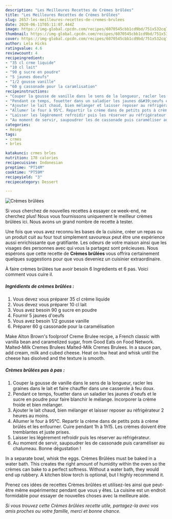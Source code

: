 ```yaml
---
description: "Les Meilleures Recettes de Crèmes brûlées"
title: "Les Meilleures Recettes de Crèmes brûlées"
slug: 2657-les-meilleures-recettes-de-cremes-brulees
date: 2020-06-11T05:11:07.444Z
image: https://img-global.cpcdn.com/recipes/6070545cbb1cd9bd/751x532cq70/cremes-brulees-photo-principale-de-la-recette.jpg
thumbnail: https://img-global.cpcdn.com/recipes/6070545cbb1cd9bd/751x532cq70/cremes-brulees-photo-principale-de-la-recette.jpg
cover: https://img-global.cpcdn.com/recipes/6070545cbb1cd9bd/751x532cq70/cremes-brulees-photo-principale-de-la-recette.jpg
author: Lela Hicks
ratingvalue: 4.6
reviewcount: 4
recipeingredient:
- "35 cl crme liquide"
- "10 cl lait"
- "90 g sucre en poudre"
- "5 jaunes doeufs"
- "1/2 gousse vanille"
- "60 g cassonade pour la caramlisation"
recipeinstructions:
- "Couper la gousse de vanille dans le sens de la longueur, racler les graines dans le lait et faire chauffer dans une casserole à feu doux."
- "Pendant ce temps, fouetter dans un saladier les jaunes d&#39;oeufs et le sucre en poudre pour faire blanchir le mélange. Incorporer la crème froide et bien mélanger."
- "Ajouter le lait chaud, bien mélanger et laisser reposer au réfrigérateur 2 heures au moins."
- "Allumer le four à 95℃. Repartir la crème dans de petits pots à crème brûlés et les enfourner. Cuire pendant 1h à 1h15. Les crèmes doivent être tremblantes et juste prises."
- "Laisser les légèrement refroidir puis les réserver au réfrigérateur."
- "Au moment de servir, saupoudrer les de cassonade puis caraméliser au chalumeau. Bonne dégustation !"
categories:
- Resep
tags:
- crmes
- brles

katakunci: crmes brles 
nutrition: 178 calories
recipecuisine: Indonesian
preptime: "PT14M"
cooktime: "PT59M"
recipeyield: "3"
recipecategory: Dessert

---
```



![Crèmes brûlées](https://img-global.cpcdn.com/recipes/6070545cbb1cd9bd/751x532cq70/cremes-brulees-photo-principale-de-la-recette.jpg)

Si vous cherchez de nouvelles recettes à essayer ce week-end, ne cherchez plus! Nous vous fournissons uniquement le meilleur crèmes brûlées ici. Nous avons un grand nombre de recette à tester.

Une fois que vous avez reconnu les bases de la cuisine, créer un repas ou un produit cuit au four tout simplement savoureux peut être une expérience aussi enrichissante que gratifiante. Les odeurs de votre maison ainsi que les visages des personnes avec qui vous la partagez sont précieuses. Nous espérons que cette recette de <strong> Crèmes brûlées </strong> vous offrira certainement quelques suggestions pour que vous deveniez un cuisinier extraordinaire.

<!--inarticleads1-->

À faire crèmes brûlées tue avoir besoin 6 Ingrédients et 6 pas. Voici comment vous cuire il.

##### Ingrédients de crèmes brûlées :

1. Vous devez vous préparer 35 cl crème liquide
1. Vous devez vous préparer 10 cl lait
1. Vous avez besoin 90 g sucre en poudre
1. Fournir 5 jaunes d&#39;oeufs
1. Vous avez besoin 1/2 gousse vanille
1. Préparer 60 g cassonade pour la caramélisation


Make Alton Brown&#39;s foolproof Creme Brulee recipe, a French classic with vanilla bean and caramelized sugar, from Good Eats on Food Network. Malted-Milk Cremes Brulees Malted-Milk Cremes Brulees. In a sauce pan, add cream, milk and cubed cheese. Heat on low heat and whisk until the cheese has disolved and the texture is smooth. 

<!--inarticleads2-->

##### Crèmes brûlées pas à pas :

1. Couper la gousse de vanille dans le sens de la longueur, racler les graines dans le lait et faire chauffer dans une casserole à feu doux.
1. Pendant ce temps, fouetter dans un saladier les jaunes d&#39;oeufs et le sucre en poudre pour faire blanchir le mélange. Incorporer la crème froide et bien mélanger.
1. Ajouter le lait chaud, bien mélanger et laisser reposer au réfrigérateur 2 heures au moins.
1. Allumer le four à 95℃. Repartir la crème dans de petits pots à crème brûlés et les enfourner. Cuire pendant 1h à 1h15. Les crèmes doivent être tremblantes et juste prises.
1. Laisser les légèrement refroidir puis les réserver au réfrigérateur.
1. Au moment de servir, saupoudrer les de cassonade puis caraméliser au chalumeau. Bonne dégustation !


In a separate bowl, whisk the eggs. Crèmes Brûlées must be baked in a water bath. This creates the right amount of humidity within the oven so the crèmes can bake to a perfect softness. Without a water bath, they would end up rubbery. A kitchen blow torch is optional, but I highly recommend it. 

<!--inarticleads1-->

<p>
Prenez ces idées de recettes Crèmes brûlées et utilisez-les ainsi que peut-être même expérimentez pendant que vous y êtes. La cuisine est un endroit formidable pour essayer de nouvelles choses avec la meilleure aide.
</p>

<p>
<i>Si vous trouvez cette Crèmes brûlées recette utile, partagez-la avec vos amis proches ou votre famille, merci et bonne chance.</i>
</p>
